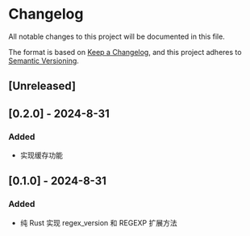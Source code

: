 # Changelog

All notable changes to this project will be documented in this file.

The format is based on [Keep a Changelog](https://keepachangelog.com/en/1.0.0/),
and this project adheres to [Semantic Versioning](https://semver.org/spec/v2.0.0.html).


## [Unreleased]

## [0.2.0] - 2024-8-31

### Added

* 实现缓存功能

## [0.1.0] - 2024-8-31

### Added

* 纯 Rust 实现 regex_version 和 REGEXP 扩展方法
